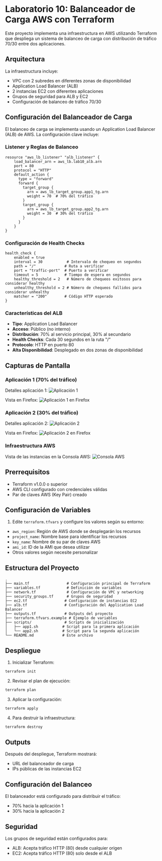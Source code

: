 # Laboratorio 10: Balanceador de Carga AWS con Terraform

Este proyecto implementa una infraestructura en AWS utilizando Terraform que despliega un sistema de balanceo de carga con distribución de tráfico 70/30 entre dos aplicaciones.

## Arquitectura

La infraestructura incluye:
- VPC con 2 subredes en diferentes zonas de disponibilidad
- Application Load Balancer (ALB)
- 2 instancias EC2 con diferentes aplicaciones
- Grupos de seguridad para ALB y EC2
- Configuración de balanceo de tráfico 70/30

## Configuración del Balanceador de Carga

El balanceo de carga se implementa usando un Application Load Balancer (ALB) de AWS. La configuración clave incluye:

### Listener y Reglas de Balanceo
```hcl
resource "aws_lb_listener" "alb_listener" {
    load_balancer_arn = aws_lb.lab10_alb.arn
    port = 80
    protocol = "HTTP"
    default_action {
      type = "forward"
      forward {
        target_group {
          arn = aws_lb_target_group.app1_tg.arn
          weight = 70  # 70% del tráfico
        }
        target_group {
          arn = aws_lb_target_group.app2_tg.arn
          weight = 30  # 30% del tráfico
        }
      }
    }
}
```

### Configuración de Health Checks
```hcl
health_check {
    enabled = true
    interval = 30           # Intervalo de chequeo en segundos
    path = "/"             # Ruta a verificar
    port = "traffic-port"  # Puerto a verificar
    timeout = 5            # Tiempo de espera en segundos
    healthy_threshold = 2   # Número de chequeos exitosos para considerar healthy
    unhealthy_threshold = 2 # Número de chequeos fallidos para considerar unhealthy
    matcher = "200"        # Código HTTP esperado
}
```

### Características del ALB
- **Tipo**: Application Load Balancer
- **Acceso**: Público (no interno)
- **Distribución**: 70% al servicio principal, 30% al secundario
- **Health Checks**: Cada 30 segundos en la ruta "/"
- **Protocolo**: HTTP en puerto 80
- **Alta Disponibilidad**: Desplegado en dos zonas de disponibilidad

## Capturas de Pantalla

### Aplicación 1 (70% del tráfico)
Detalles aplicación 1:
![Aplicación 1](img/app1.png)

Vista en Firefox:
![Aplicación 1 en Firefox](img/app1-firefox.png)

### Aplicación 2 (30% del tráfico)
Detalles aplicación 2:
![Aplicación 2](img/app2.png)

Vista en Firefox:
![Aplicación 2 en Firefox](img/app2-firefox.png)

### Infraestructura AWS
Vista de las instancias en la Consola AWS:
![Consola AWS](img/consola-instancias-aws.png)

## Prerrequisitos

- Terraform v1.0.0 o superior
- AWS CLI configurado con credenciales válidas
- Par de claves AWS (Key Pair) creado

## Configuración de Variables

1. Edite `terraform.tfvars` y configure los valores según su entorno:
- `aws_region`: Región de AWS donde se desplegarán los recursos
- `project_name`: Nombre base para identificar los recursos
- `key_name`: Nombre de su par de claves AWS
- `ami_id`: ID de la AMI que desea utilizar
- Otros valores según necesite personalizar

## Estructura del Proyecto

```
.
├── main.tf                 # Configuración principal de Terraform
├── variables.tf            # Definición de variables
├── network.tf              # Configuración de VPC y networking
├── security_groups.tf      # Grupos de seguridad
├── ec2.tf                 # Configuración de instancias EC2
├── alb.tf                 # Configuración del Application Load Balancer
├── outputs.tf             # Outputs del proyecto
├── terraform.tfvars.example # Ejemplo de variables
├── scripts/               # Scripts de inicialización
│   ├── app1.sh           # Script para la primera aplicación
│   └── app2.sh           # Script para la segunda aplicación
└── README.md             # Este archivo
```

## Despliegue

1. Inicializar Terraform:
```bash
terraform init
```

2. Revisar el plan de ejecución:
```bash
terraform plan
```

3. Aplicar la configuración:
```bash
terraform apply
```

4. Para destruir la infraestructura:
```bash
terraform destroy
```

## Outputs

Después del despliegue, Terraform mostrará:
- URL del balanceador de carga
- IPs públicas de las instancias EC2

## Configuración del Balanceo

El balanceador está configurado para distribuir el tráfico:
- 70% hacia la aplicación 1
- 30% hacia la aplicación 2

## Seguridad

Los grupos de seguridad están configurados para:
- ALB: Acepta tráfico HTTP (80) desde cualquier origen
- EC2: Acepta tráfico HTTP (80) solo desde el ALB



